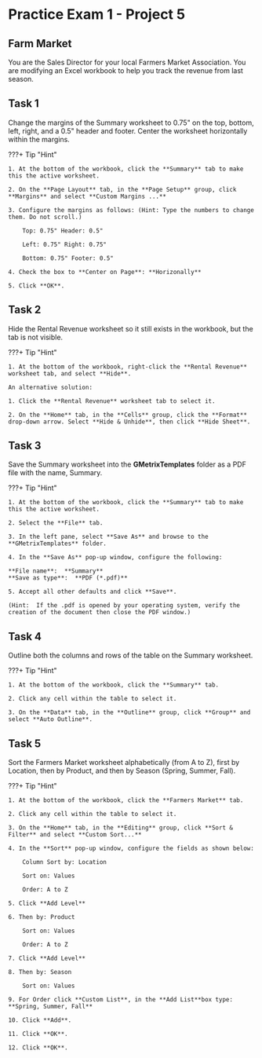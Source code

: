 # Practice Exam 1 - Project 5

## Farm Market

You are the Sales Director for your local Farmers Market Association. You are modifying an Excel workbook to help you track the revenue from last season.

## Task 1
 
Change the margins of the Summary worksheet to 0.75" on the top, bottom, left, right, and a 0.5" header and footer. Center the worksheet horizontally within the margins.

???+ Tip "Hint"

    1. At the bottom of the workbook, click the **Summary** tab to make this the active worksheet.

    2. On the **Page Layout** tab, in the **Page Setup** group, click **Margins** and select **Custom Margins ...**

    3. Configure the margins as follows: (Hint: Type the numbers to change them. Do not scroll.)
    
        Top: 0.75" Header: 0.5"
        
        Left: 0.75" Right: 0.75"
        
        Bottom: 0.75" Footer: 0.5"
    
    4. Check the box to **Center on Page**: **Horizonally**
    
    5. Click **OK**. 

## Task 2

Hide the Rental Revenue worksheet so it still exists in the workbook, but the tab is not visible.

???+ Tip "Hint"

    1. At the bottom of the workbook, right-click the **Rental Revenue** worksheet tab, and select **Hide**.
 
    An alternative solution:

    1. Click the **Rental Revenue** worksheet tab to select it.

    2. On the **Home** tab, in the **Cells** group, click the **Format** drop-down arrow. Select **Hide & Unhide**, then click **Hide Sheet**.

## Task 3

Save the Summary worksheet into the **GMetrixTemplates** folder as a PDF file with the name, Summary.

???+ Tip "Hint"

    1. At the bottom of the workbook, click the **Summary** tab to make this the active worksheet.

    2. Select the **File** tab.

    3. In the left pane, select **Save As** and browse to the **GMetrixTemplates** folder.

    4. In the **Save As** pop-up window, configure the following:
    
    **File name**:  **Summary**
    **Save as type**:  **PDF (*.pdf)**
    
    5. Accept all other defaults and click **Save**.
    
    (Hint:  If the .pdf is opened by your operating system, verify the creation of the document then close the PDF window.)

## Task 4

Outline both the columns and rows of the table on the Summary worksheet.

???+ Tip "Hint"

    1. At the bottom of the workbook, click the **Summary** tab.

    2. Click any cell within the table to select it.

    3. On the **Data** tab, in the **Outline** group, click **Group** and select **Auto Outline**. 

## Task 5

Sort the Farmers Market worksheet alphabetically (from A to Z), first by Location, then by Product, and then by Season (Spring, Summer, Fall).

???+ Tip "Hint"

    1. At the bottom of the workbook, click the **Farmers Market** tab.

    2. Click any cell within the table to select it.

    3. On the **Home** tab, in the **Editing** group, click **Sort & Filter** and select **Custom Sort...** 

    4. In the **Sort** pop-up window, configure the fields as shown below:
    
        Column Sort by: Location

        Sort on: Values
        
        Order: A to Z
    
    5. Click **Add Level**
    
    6. Then by: Product
    
        Sort on: Values
    
        Order: A to Z
    
    7. Click **Add Level**
    
    8. Then by: Season
    
        Sort on: Values
    
    9. For Order click **Custom List**, in the **Add List**box type: **Spring, Summer, Fall**

    10. Click **Add**.

    11. Click **OK**.

    12. Click **OK**.

